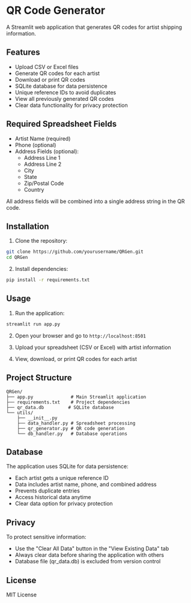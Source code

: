 # QR Code Generator

A Streamlit web application that generates QR codes for artist shipping information.

## Features

- Upload CSV or Excel files
- Generate QR codes for each artist
- Download or print QR codes
- SQLite database for data persistence
- Unique reference IDs to avoid duplicates
- View all previously generated QR codes
- Clear data functionality for privacy protection

## Required Spreadsheet Fields

- Artist Name (required)
- Phone (optional)
- Address Fields (optional):
  - Address Line 1
  - Address Line 2
  - City
  - State
  - Zip/Postal Code
  - Country
  
All address fields will be combined into a single address string in the QR code.

## Installation

1. Clone the repository:
```bash
git clone https://github.com/yourusername/QRGen.git
cd QRGen
```

2. Install dependencies:
```bash
pip install -r requirements.txt
```

## Usage

1. Run the application:
```bash
streamlit run app.py
```

2. Open your browser and go to `http://localhost:8501`

3. Upload your spreadsheet (CSV or Excel) with artist information

4. View, download, or print QR codes for each artist

## Project Structure

```
QRGen/
├── app.py              # Main Streamlit application
├── requirements.txt    # Project dependencies
├── qr_data.db         # SQLite database
└── utils/
    ├── __init__.py
    ├── data_handler.py # Spreadsheet processing
    ├── qr_generator.py # QR code generation
    └── db_handler.py   # Database operations
```

## Database

The application uses SQLite for data persistence:
- Each artist gets a unique reference ID
- Data includes artist name, phone, and combined address
- Prevents duplicate entries
- Access historical data anytime
- Clear data option for privacy protection

## Privacy

To protect sensitive information:
- Use the "Clear All Data" button in the "View Existing Data" tab
- Always clear data before sharing the application with others
- Database file (qr_data.db) is excluded from version control

## License

MIT License
